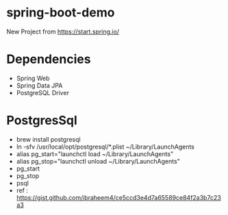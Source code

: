 # spring-boot-demo

  New Project from https://start.spring.io/
  
# Dependencies

  - Spring Web
  - Spring Data JPA
  - PostgreSQL Driver

# PostgresSql

  - brew install postgresql
  - ln -sfv /usr/local/opt/postgresql/*.plist ~/Library/LaunchAgents
  - alias pg_start="launchctl load ~/Library/LaunchAgents"
  - alias pg_stop="launchctl unload ~/Library/LaunchAgents"
  - pg_start
  - pg_stop
  - psql
  - ref : https://gist.github.com/ibraheem4/ce5ccd3e4d7a65589ce84f2a3b7c23a3
  
